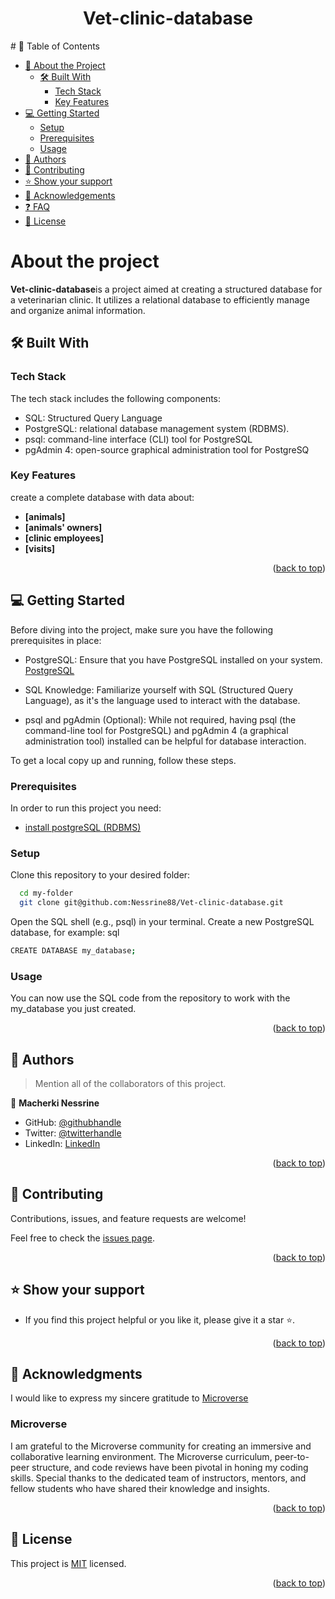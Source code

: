 <h1 align ="center" >Vet-clinic-database </h1>
<a name="readme-top"></a>
# 📗 Table of Contents

- [📖 About the Project](#about-project)
  - [🛠 Built With](#built-with)
    - [Tech Stack](#tech-stack)
    - [Key Features](#key-features)
- [💻 Getting Started](#getting-started)
  - [Setup](#setup)
  - [Prerequisites](#prerequisites)
  - [Usage](#usage)
- [👥 Authors](#authors)
- [🤝 Contributing](#contributing)
- [⭐️ Show your support](#support)
- [🙏 Acknowledgements](#acknowledgements)
- [❓ FAQ](#faq)
- [📝 License](#license)

<!-- PROJECT DESCRIPTION -->

# About the project<a name="about-project"></a>

**Vet-clinic-database**is a project aimed at creating a structured database for a veterinarian clinic. It utilizes a relational database to efficiently manage and organize animal information.

## 🛠 Built With <a name="built-with"></a>

### Tech Stack <a name="tech-stack"></a>

The tech stack  includes the following components:
- SQL: Structured Query Language
- PostgreSQL: relational database management system (RDBMS).
- psql: command-line interface (CLI) tool for PostgreSQL
- pgAdmin 4: open-source graphical administration tool for PostgreSQ

<!-- Features -->

### Key Features <a name="key-features"></a>

create a complete database with data about:
- **[animals]**
- **[animals' owners]**
- **[clinic employees]**
- **[visits]**


<p align="right">(<a href="#readme-top">back to top</a>)</p>

<!-- GETTING STARTED -->

## 💻 Getting Started <a name="getting-started"></a>

Before diving into the project, make sure you have the following prerequisites in place:

- PostgreSQL: Ensure that you have PostgreSQL installed on your system. [PostgreSQL](https://www.postgresql.org/download/)

- SQL Knowledge: Familiarize yourself with SQL (Structured Query Language), as it's the language used to interact with the database.

- psql and pgAdmin (Optional): While not required, having psql (the command-line tool for PostgreSQL) and pgAdmin 4 (a graphical administration tool) installed can be helpful for database interaction.

To get a local copy up and running, follow these steps.

### Prerequisites

In order to run this project you need:

- [install postgreSQL (RDBMS)](https://www.postgresql.org/download/)

### Setup

Clone this repository to your desired folder:

```sh
  cd my-folder
  git clone git@github.com:Nessrine88/Vet-clinic-database.git
```

Open the SQL shell (e.g., psql) in your terminal.
Create a new PostgreSQL database, for example:
sql
```sh
CREATE DATABASE my_database;
```

### Usage

You can now use the SQL code from the repository to work with the my_database you just created.


<p align="right">(<a href="#readme-top">back to top</a>)</p>

<!-- AUTHORS -->

## 👥 Authors <a name="authors"></a>

> Mention all of the collaborators of this project.

👤 **Macherki Nessrine**

- GitHub: [@githubhandle](https://github.com/Nessrine88)
- Twitter: [@twitterhandle](https://twitter.com/Nessour88)
- LinkedIn: [LinkedIn](https://www.linkedin.com/in/nessrine-macherki-86959196/)


<p align="right">(<a href="#readme-top">back to top</a>)</p>

<!-- FUTURE FEATURES -->

<!-- CONTRIBUTING -->

## 🤝 Contributing <a name="contributing"></a>

Contributions, issues, and feature requests are welcome!

Feel free to check the [issues page](../../issues/).

<p align="right">(<a href="#readme-top">back to top</a>)</p>

<!-- SUPPORT -->

## ⭐️ Show your support <a name="support"></a>

- If you find this project helpful or you like it, please give it a star ⭐️. 

<p align="right">(<a href="#readme-top">back to top</a>)</p>

<!-- ACKNOWLEDGEMENTS -->

## 🙏 Acknowledgments <a name="acknowledgements"></a>

I would like to express my sincere gratitude to [Microverse](https://www.microverse.org/) 

### Microverse

I am grateful to the Microverse community for creating an immersive and collaborative learning environment. The Microverse curriculum, peer-to-peer structure, and code reviews have been pivotal in honing my coding skills. Special thanks to the dedicated team of instructors, mentors, and fellow students who have shared their knowledge and insights.

<p align="right">(<a href="#readme-top">back to top</a>)</p>

<!-- LICENSE -->

## 📝 License <a name="license"></a>

This project is [MIT](./LICENSE) licensed.
<p align="right">(<a href="#readme-top">back to top</a>)</p>
